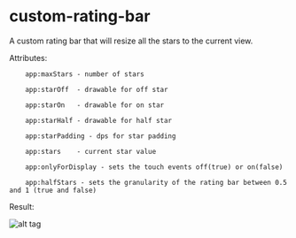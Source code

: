 custom-rating-bar
=================

A custom rating bar that will resize all the stars to the current view.

Attributes:

        app:maxStars - number of stars   

        app:starOff  - drawable for off star
        
        app:starOn   - drawable for on star

        app:starHalf - drawable for half star
        
        app:starPadding - dps for star padding
        
        app:stars    - current star value
        
        app:onlyForDisplay - sets the touch events off(true) or on(false)

		app:halfStars - sets the granularity of the rating bar between 0.5 and 1 (true and false)       
        
        
        
Result:

![alt tag](https://raw.githubusercontent.com/kanytu/custom-rating-bar/master/readme/example.gif)

